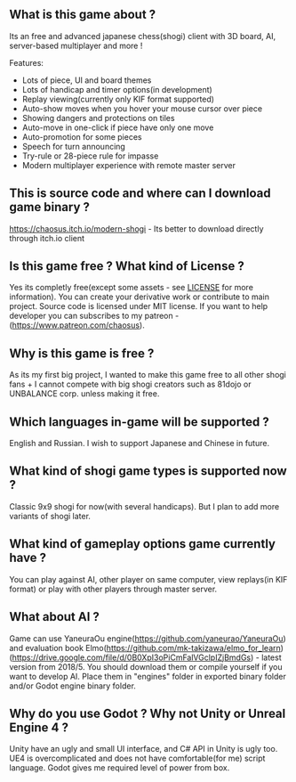## What is this game about ?

Its an free and advanced japanese chess(shogi) client with 3D board, AI, server-based multiplayer and more !

Features:

- Lots of piece, UI and board themes
- Lots of handicap and timer options(in development)
- Replay viewing(currently only KIF format supported)
- Auto-show moves when you hover your mouse cursor over piece
- Showing dangers and protections on tiles
- Auto-move in one-click if piece have only one move
- Auto-promotion for some pieces
- Speech for turn announcing
- Try-rule or 28-piece rule for impasse
- Modern multiplayer experience with remote master server

## This is source code and where can I download game binary ?

https://chaosus.itch.io/modern-shogi - Its better to download directly through itch.io client

## Is this game free ? What kind of License ? 

Yes its completly free(except some assets - see [LICENSE](LICENSE) for more information). You can create your derivative work or contribute to main project. Source code is licensed under MIT license. If you want to help developer you can subscribes to my patreon - (https://www.patreon.com/chaosus). 

## Why is this game is free ?

As its my first big project, I wanted to make this game free to all other shogi fans +
I cannot compete with big shogi creators such as 81dojo or UNBALANCE corp. unless making it free.

## Which languages in-game will be supported ?

English and Russian. I wish to support Japanese and Chinese in future.

## What kind of shogi game types is supported now ?

Classic 9x9 shogi for now(with several handicaps). But I plan to add more variants of shogi later. 

## What kind of gameplay options game currently have ?

You can play against AI, other player on same computer, view replays(in KIF format) or play with other players through master server.

## What about AI ?

Game can use YaneuraOu engine(https://github.com/yaneurao/YaneuraOu) and evaluation book Elmo(https://github.com/mk-takizawa/elmo_for_learn) (https://drive.google.com/file/d/0B0XpI3oPiCmFalVGclpIZjBmdGs) - latest version from 2018/5. You should download them or compile yourself if you want to develop AI. Place them in "engines" folder in exported binary folder and/or Godot engine binary folder.

## Why do you use Godot ? Why not Unity or Unreal Engine 4 ?

Unity have an ugly and small UI interface, and C# API in Unity is ugly too.
UE4 is overcomplicated and does not have comfortable(for me) script language.
Godot gives me required level of power from box.
